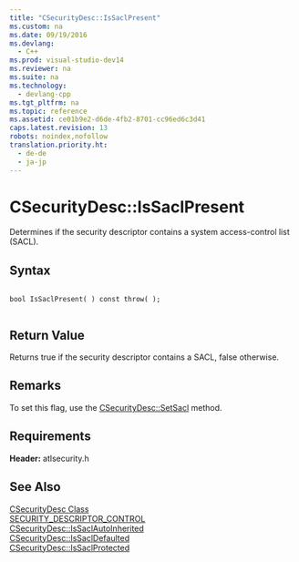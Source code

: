 ```yaml
---
title: "CSecurityDesc::IsSaclPresent"
ms.custom: na
ms.date: 09/19/2016
ms.devlang: 
  - C++
ms.prod: visual-studio-dev14
ms.reviewer: na
ms.suite: na
ms.technology: 
  - devlang-cpp
ms.tgt_pltfrm: na
ms.topic: reference
ms.assetid: ce01b9e2-d6de-4fb2-8701-cc96ed6c3d41
caps.latest.revision: 13
robots: noindex,nofollow
translation.priority.ht: 
  - de-de
  - ja-jp
---
```

# CSecurityDesc::IsSaclPresent
Determines if the security descriptor contains a system access-control list (SACL).  
  
## Syntax  
  
```  
  
bool IsSaclPresent( ) const throw( );  
  
```  
  
## Return Value  
 Returns true if the security descriptor contains a SACL, false otherwise.  
  
## Remarks  
 To set this flag, use the [CSecurityDesc::SetSacl](../vs140/CSecurityDesc--SetSacl.md) method.  
  
## Requirements  
 **Header:** atlsecurity.h  
  
## See Also  
 [CSecurityDesc Class](../vs140/CSecurityDesc-Class.md)   
 [SECURITY_DESCRIPTOR_CONTROL](http://msdn.microsoft.com/library/windows/desktop/aa379566)   
 [CSecurityDesc::IsSaclAutoInherited](../vs140/CSecurityDesc--IsSaclAutoInherited.md)   
 [CSecurityDesc::IsSaclDefaulted](../vs140/CSecurityDesc--IsSaclDefaulted.md)   
 [CSecurityDesc::IsSaclProtected](../vs140/CSecurityDesc--IsSaclProtected.md)